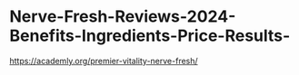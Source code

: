 # Nerve-Fresh-Reviews-2024-Benefits-Ingredients-Price-Results-
https://academly.org/premier-vitality-nerve-fresh/
